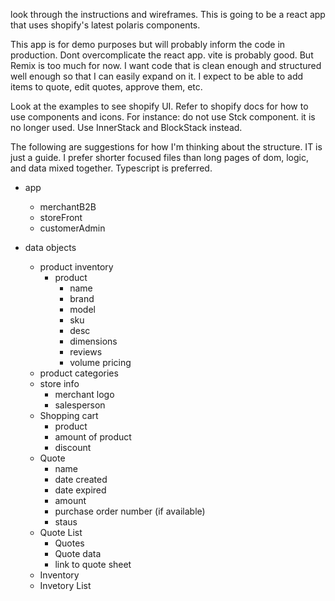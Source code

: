 look through the instructions and wireframes. This is going to be a react app that uses shopify's latest polaris components.
   
This app is for demo purposes but will probably inform the code in production. Dont overcomplicate the react app. vite is
   probably good. But Remix is too much for now.
I want code that is clean enough and structured well enough so that I can easily expand on it. 
I expect to be able to add items to quote, edit quotes, approve them, etc. 

Look at the examples to see shopify UI. Refer to shopify docs for how to use components and icons. 
For instance: do not use Stck component. it is no longer used. 
Use InnerStack and BlockStack instead. 

The following are suggestions for how I'm thinking about the structure. IT is just a guide.
I prefer shorter focused files than long pages of dom, logic, and data mixed together. 
Typescript is preferred.

- app
    - merchantB2B
    - storeFront
    - customerAdmin

- data objects
    - product inventory
        - product
            - name
            - brand
            - model
            - sku
            - desc
            - dimensions
            - reviews
            - volume pricing
    - product categories
    - store info
        - merchant logo
        - salesperson
    - Shopping cart
        - product
        - amount of product
        - discount
    - Quote
        - name
        - date created
        - date expired
        - amount
        - purchase order number (if available)
        - staus
    - Quote List
        - Quotes
        - Quote data
        - link to quote sheet
    - Inventory
    - Invetory List